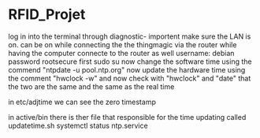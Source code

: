 # RFID_Projet

log in into the terminal through diagnostic- importent make sure the LAN is on. can be on while connecting the the thingmagic via the router while having the computer connecte to the router as well
username: debian  password rootsecure
first sudo su
now change the software time using the commend "ntpdate -u pool.ntp.org"
now update the hardware time using the comment "hwclock -w"
and now check with "hwclock" and "date" that the two are the same and the same as the real time

in etc/adjtime we can see the zero timestamp

in active/bin there is ther file that responsible for the time updating called updatetime.sh
systemctl status ntp.service
